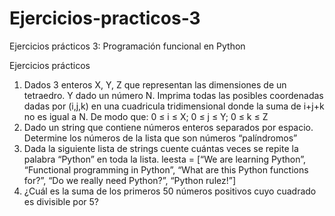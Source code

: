 # Ejercicios-practicos-3
Ejercicios prácticos 3: Programación funcional en Python 

Ejercicios prácticos
1. Dados 3 enteros X, Y, Z que representan las dimensiones de un tetraedro. Y dado un número
N. Imprima todas las posibles coordenadas dadas por (i,j,k) en una cuadricula tridimensional
donde la suma de i+j+k no es igual a N. De modo que: 0 ≤ i ≤ X; 0 ≤ j ≤ Y; 0 ≤ k ≤ Z
2. Dado un string que contiene números enteros separados por espacio. Determine los números
de la lista que son números “palíndromos”
3. Dada la siguiente lista de strings cuente cuántas veces se repite la palabra “Python” en toda
la lista.
leesta = [“We are learning Python”, “Functional programming in
Python”, “What are this Python functions for?”, “Do we really need
Python?”, “Python rulez!”]
4. ¿Cuál es la suma de los primeros 50 números positivos cuyo cuadrado es divisible por 5?
